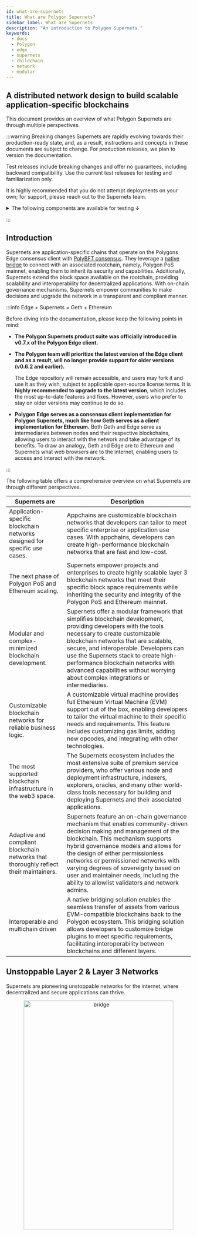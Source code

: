 ```yaml
---
id: what-are-supernets
title: What are Polygon Supernets?
sidebar_label: What are Supernets
description: "An introduction to Polygon Supernets."
keywords:
  - docs
  - Polygon
  - edge
  - supernets
  - childchain
  - network
  - modular
---
```


## A distributed network design to build scalable application-specific blockchains

This document provides an overview of what Polygon Supernets are through multiple perspectives.

:::warning Breaking changes
Supernets are rapidly evolving towards their production-ready state, and, as a result, instructions and concepts in these documents are subject to change. For production releases, we plan to version the documentation.

Test releases include breaking changes and offer no guarantees, including backward compatibility. Use the current test releases for testing and familiarization only.

It is highly recommended that you do not attempt deployments on your own; for support, please reach out to the Supernets team.

<details>
<summary>The following components are available for testing ↓</summary>

- Local deployment.
- Cloud deployments.
- Smart contract and validator allowlisting.
- Smart contract and validator blocklisting.
- Minting a native ERC-20 token.
- Rootchain MATIC staking.
- Transfers of ERC-20, ERC-721, ERC-1155 tokens and arbitrary message passing using the native bridge.
- Migration support from older versions of the original Edge consensus client that use IBFT consensus to PolyBFT.

Additional components, including on-chain governance and account abstraction, are currently in progress.

If you have any questions or are interested in using Supernets in a production environment, please get in touch with the Supernets team for guidance and support.

</details>

:::

## Introduction

Supernets are application-specific chains that operate on the Polygons Edge consensus client with [PolyBFT consensus](/docs/supernets/design/consensus/polybft/overview.md). They leverage a [native bridge](/docs/supernets/design/bridge/overview.md) to connect with an associated rootchain, namely, Polygon PoS mainnet, enabling them to inherit its security and capabilities. Additionally, Supernets extend the block space available on the rootchain, providing scalability and interoperability for decentralized applications. With on-chain governance mechanisms, Supernets empower communities to make decisions and upgrade the network in a transparent and compliant manner.

:::info Edge + Supernets = Geth + Ethereum

Before diving into the documentation, please keep the following points in mind:

- **The Polygon Supernets product suite was officially introduced in v0.7.x of the Polygon Edge client.**
- **The Polygon team will prioritize the latest version of the Edge client and as a result, will no longer provide support for older versions (v0.6.2 and earlier).**

  The Edge repository will remain accessible, and users may fork it and use it as they wish, subject to applicable open-source license terms. It is **highly recommended to upgrade to the latest version**, which includes the most up-to-date features and fixes. However, users who prefer to stay on older versions may continue to do so.

- **Polygon Edge serves as a consensus client implementation for Polygon Supernets, much like how Geth serves as a client implementation for Ethereum.** Both Geth and Edge serve as intermediaries between nodes and their respective blockchains, allowing users to interact with the network and take advantage of its benefits. To draw an analogy, Geth and Edge are to Ethereum and Supernets what web browsers are to the internet, enabling users to access and interact with the network.

:::

The following table offers a comprehensive overview on what Supernets are through different perspectives.

| Supernets are | Description |
|-----------|-------------|
| Application-specific blockchain networks designed for specific use cases. | Appchains are customizable blockchain networks that developers can tailor to meet specific enterprise or application use cases. With appchains, developers can create high-performance blockchain networks that are fast and low-cost. |
| The next phase of Polygon PoS and Ethereum scaling. | Supernets empower projects and enterprises to create highly scalable layer 3 blockchain networks that meet their specific block space requirements while inheriting the security and integrity of the Polygon PoS and Ethereum mainnet. |
| Modular and complex-minimized blockchain development. | Supernets offer a modular framework that simplifies blockchain development, providing developers with the tools necessary to create customizable blockchain networks that are scalable, secure, and interoperable. Developers can use the Supernets stack to create high-performance blockchain networks with advanced capabilities without worrying about complex integrations or intermediaries. |
| Customizable blockchain networks for reliable business logic. | A customizable virtual machine provides full Ethereum Virtual Machine (EVM) support out of the box, enabling developers to tailor the virtual machine to their specific needs and requirements. This feature includes customizing gas limits, adding new opcodes, and integrating with other technologies. |
| The most supported blockchain infrastructure in the web3 space. | The Supernets ecosystem includes the most extensive suite of premium service providers, who offer various node and deployment infrastructure, indexers, explorers, oracles, and many other world-class tools necessary for building and deploying Supernets and their associated applications. |
| Adaptive and compliant blockchain networks that thoroughly reflect their maintainers. | Supernets feature an on-chain governance mechanism that enables community-driven decision making and management of the blockchain. This mechanism supports hybrid governance models and allows for the design of either permissionless networks or permissioned networks with varying degrees of sovereignty based on user and maintainer needs, including the ability to allowlist validators and network admins. |
| Interoperable and multichain driven | A native bridging solution enables the seamless transfer of assets from various EVM-compatible blockchains back to the Polygon ecosystem. This bridging solution allows developers to customize bridge plugins to meet specific requirements, facilitating interoperability between blockchains and different layers. |

## Unstoppable Layer 2 & Layer 3 Networks

Supernets are pioneering unstoppable networks for the internet, where decentralized and secure applications can thrive.

<div align="center">
  <img src="/img/supernets/supernets-together.excalidraw.png" alt="bridge" width="90%" height="40%" />
</div>

The diagram above demonstrates how Supernets are interconnected with the Polygon PoS network, which benefits from the security properties of Ethereum. By leveraging blockchain technology, Supernets provide a strong foundation for building decentralized and blockchain-based solutions that can withstand adversarial conditions, resist censorship, and scale to meet the increasing demand for processing power, data storage, and transaction throughput.

Supernets employ a multi-faceted approach that leverages a combination of complementary scaling solutions to achieve maximum scalability. These solutions include layer-2 scaling techniques, parallelization, and, eventually, ZK technology.

<div align="center">
  <img src="/img/supernets/supernets-interconnected.excalidraw.png" alt="bridge" width="80%" height="40%" />
</div>

By integrating these methods, Supernets can efficiently accommodate the increasing demand for processing power, data storage, and transaction throughput as the number of users and applications on the network grows.

## Supernets Program

### Implementation partners and service providers

To elaborate further, a Supernets program offers a range of service providers that can assist with various aspects of blockchain development, deployment, and maintenance. These include:

- **Node Providers**: These providers offer node infrastructure services that support the operation and maintenance of Supernets-based networks. Node providers can help ensure network stability, security, and scalability by providing reliable and optimized node infrastructure.

- **RPC Providers**: These providers offer remote procedure call (RPC) services that allow developers to interact with Supernet-based networks (childchains) and rootchain networks like the Mumbai PoS testnet and Polygon PoS mainnet. RPC providers can provide easy and reliable access to network data and functionality.

- **Smart Contract Monitoring**: This service enables real-time monitoring of smart contracts deployed on Supernets-based networks. This can help detect and respond to potential issues, vulnerabilities, or attacks on the network.

- **Oracle Services**: These services offer real-time data feeds and external information that can be used to support smart contract execution on Supernets-based networks. Oracles can help enable the development of more complex and advanced decentralized applications that rely on off-chain data and information.

- **Block Explorers**: These tools provide an interface for users to explore and visualize the blockchain's contents, including blocks, transactions, and other network data. Block explorers can help improve network transparency and accessibility and can be used by developers, users, and other stakeholders to gain insights into network activity and performance.

- **KYC Providers**: These providers offer Know Your Customer (KYC) and Anti-Money Laundering (AML) compliance services, which can help ensure that Supernets-based networks comply with regulatory requirements and mitigate risk for network participants.

- **Fiat On-Ramps**: These services bridge fiat currencies and digital assets, enabling users to purchase and use digital assets on Supernets-based networks. Fiat on-ramps can help increase accessibility and adoption of Supernets-based networks.

:::note Services will become available shortly

As partnerships develop and the ecosystem comes to life, new services will be ready for use. These services will become available shortly, and tutorials and other resources will be provided to help users make the most of them. Keep an eye out for updates as the ecosystem continues to grow and evolve.

:::

### Easy deployments

Supernets provide hassle-free deployment for blockchain networks with Terraform scripts "one-click" deployments, allowing developers to seamlessly set up a childchain.

:::note One-click deployments will be available shortly

:::

### Cloud deployments

Supernets support cloud deployment options that enable developers and enterprises to easily and securely deploy a childchain to the cloud. With cloud deployment options, users can take advantage of the scalability and flexibility of cloud infrastructure, without having to worry about the complexities of managing their own infrastructure.

Supernets supports deployment to various cloud platforms and allow users to choose the cloud platform that best suits their needs and preferences.

Supernets cloud deployment options also come with a range of features and capabilities, such as auto-scaling, load balancing, and disaster recovery, that can help ensure network stability, security, and availability. These features can be especially important for enterprise-level deployments that require high levels of reliability and performance.

:::note Check out the local cloud deployment options

Get started with deploying a local private supernet on the cloud by checking out our cloud deployment guides
available [<ins>here</ins>](/docs/supernets/operate/deploy-cloud.md).

:::
